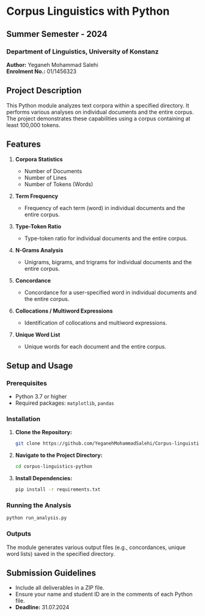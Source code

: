 # Corpus Linguistics with Python

## Summer Semester - 2024  
### Department of Linguistics, University of Konstanz

**Author:** Yeganeh Mohammad Salehi   
**Enrolment No.:** 01/1456323  

## Project Description

This Python module analyzes text corpora within a specified directory. It performs various analyses on individual documents and the entire corpus. The project demonstrates these capabilities using a corpus containing at least 100,000 tokens.

## Features

1. **Corpora Statistics**
   - Number of Documents
   - Number of Lines
   - Number of Tokens (Words)

2. **Term Frequency**
   - Frequency of each term (word) in individual documents and the entire corpus.

3. **Type-Token Ratio**
   - Type-token ratio for individual documents and the entire corpus.

4. **N-Grams Analysis**
   - Unigrams, bigrams, and trigrams for individual documents and the entire corpus.

5. **Concordance**
   - Concordance for a user-specified word in individual documents and the entire corpus.

6. **Collocations / Multiword Expressions**
   - Identification of collocations and multiword expressions.

7. **Unique Word List**
   - Unique words for each document and the entire corpus.

## Setup and Usage

### Prerequisites

- Python 3.7 or higher
- Required packages: `matplotlib`, `pandas`

### Installation

1. **Clone the Repository:**
   ```bash
   git clone https://github.com/YeganehMohammadSalehi/Corpus-linguistics-with-Python
   ```

2. **Navigate to the Project Directory:**
   ```bash
   cd corpus-linguistics-python
   ```

3. **Install Dependencies:**
   ```bash
   pip install -r requirements.txt
   ```

### Running the Analysis

```bash
python run_analysis.py
```

### Outputs

The module generates various output files (e.g., concordances, unique word lists) saved in the specified directory.

## Submission Guidelines

- Include all deliverables in a ZIP file.
- Ensure your name and student ID are in the comments of each Python file.
- **Deadline:** 31.07.2024

